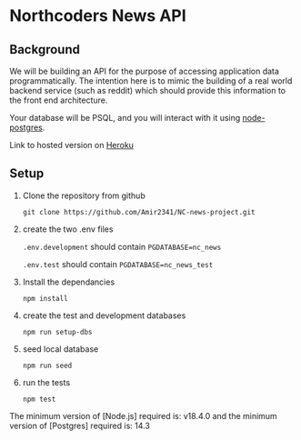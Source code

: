 # Northcoders News API

## Background

We will be building an API for the purpose of accessing application data programmatically. The intention here is to mimic the building of a real world backend service (such as reddit) which should provide this information to the front end architecture.

Your database will be PSQL, and you will interact with it using [node-postgres](https://node-postgres.com/).

Link to hosted version on [Heroku](https://nc-news20.herokuapp.com/)

## Setup

1. Clone the repository from github

   `git clone https://github.com/Amir2341/NC-news-project.git`

2. create the two .env files

   `.env.development` should contain `PGDATABASE=nc_news`

   `.env.test` should contain `PGDATABASE=nc_news_test`

3. Install the dependancies

   `npm install`

4. create the test and development databases

   `npm run setup-dbs`

5. seed local database

   `npm run seed`

6. run the tests

   `npm test`

The minimum version of [Node.js] required is: v18.4.0 and the minimum version of [Postgres] required is: 14.3
